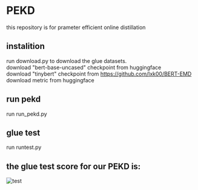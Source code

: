 # PEKD
this repository is for prameter efficient online distillation
## instalition
run download.py to download the glue datasets.<br>
download "bert-base-uncased" checkpoint from huggingface <br>
download "tinybert" checkpoint from https://github.com/lxk00/BERT-EMD <br>
download metric from huggingface
## run pekd
run run_pekd.py
## glue test
run runtest.py
## the glue test score for our PEKD is:
![test](test.jpg)

